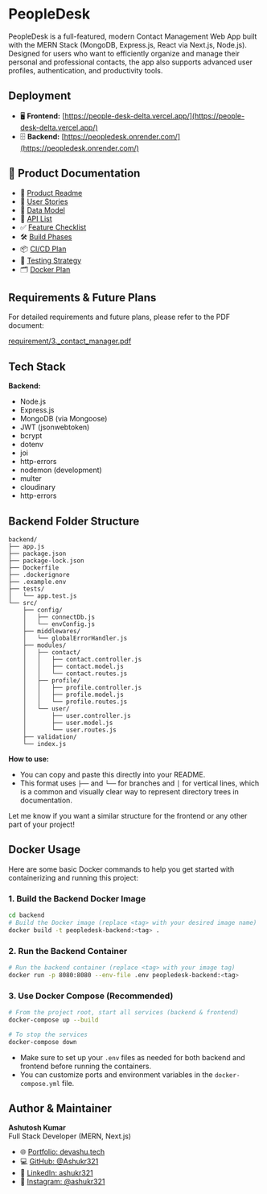 # PeopleDesk

PeopleDesk is a full-featured, modern Contact Management Web App built with the MERN Stack (MongoDB, Express.js, React via Next.js, Node.js). Designed for users who want to efficiently organize and manage their personal and professional contacts, the app also supports advanced user profiles, authentication, and productivity tools.

## Deployment

- 🖥️ **Frontend:** [https://people-desk-delta.vercel.app/](https://people-desk-delta.vercel.app/)
- 🗄️ **Backend:** [https://peopledesk.onrender.com/](https://peopledesk.onrender.com/)


## 📁 Product Documentation

- 📄 [Product Readme](./product_requirements/readme_for_product.md)
- 📝 [User Stories](./product_requirements/user_stories.md)
- 🧱 [Data Model](./product_requirements/data_model.md)
- 🔗 [API List](./product_requirements/api_list.md)
- ✅ [Feature Checklist](./product_requirements/feature_checklist.md)
- 🛠️ [Build Phases](./product_requirements/build_phases.md)
- 📦 [CI/CD Plan](./product_requirements/ci_cd_plan.md)
- 🧪 [Testing Strategy](./product_requirements/testing_strategy.md) <!-- TODO: Add this file if not present -->
- 🗂️ [Docker Plan](./product_requirements/docker_plan.md)



## Requirements & Future Plans
For detailed requirements and future plans, please refer to the PDF document:

[requirement/3._contact_manager.pdf](requirement/3._contact_manager.pdf)

## Tech Stack


**Backend:**
- Node.js
- Express.js
- MongoDB (via Mongoose)
- JWT (jsonwebtoken)
- bcrypt
- dotenv
- joi
- http-errors
- nodemon (development)
- multer
- cloudinary
- http-errors




## Backend Folder Structure

```
backend/
├── app.js
├── package.json
├── package-lock.json
├── Dockerfile
├── .dockerignore
├── .example.env
├── tests/
│   └── app.test.js
└── src/
    ├── config/
    │   ├── connectDb.js
    │   └── envConfig.js
    ├── middlewares/
    │   └── globalErrorHandler.js
    ├── modules/
    │   ├── contact/
    │   │   ├── contact.controller.js
    │   │   ├── contact.model.js
    │   │   └── contact.routes.js
    │   ├── profile/
    │   │   ├── profile.controller.js
    │   │   ├── profile.model.js
    │   │   └── profile.routes.js
    │   └── user/
    │       ├── user.controller.js
    │       ├── user.model.js
    │       └── user.routes.js
    ├── validation/
    └── index.js
```

**How to use:**  
- You can copy and paste this directly into your README.  
- This format uses `├──` and `└──` for branches and `│` for vertical lines, which is a common and visually clear way to represent directory trees in documentation.

Let me know if you want a similar structure for the frontend or any other part of your project!

## Docker Usage

Here are some basic Docker commands to help you get started with containerizing and running this project:

### 1. Build the Backend Docker Image
```bash
cd backend
# Build the Docker image (replace <tag> with your desired image name)
docker build -t peopledesk-backend:<tag> .
```

### 2. Run the Backend Container
```bash
# Run the backend container (replace <tag> with your image tag)
docker run -p 8080:8080 --env-file .env peopledesk-backend:<tag>
```

### 3. Use Docker Compose (Recommended)
```bash
# From the project root, start all services (backend & frontend)
docker-compose up --build

# To stop the services
docker-compose down
```

- Make sure to set up your `.env` files as needed for both backend and frontend before running the containers.
- You can customize ports and environment variables in the `docker-compose.yml` file.

## Author & Maintainer

**Ashutosh Kumar**  
Full Stack Developer (MERN, Next.js)  

- 🌐 [Portfolio: devashu.tech](https://devashu.tech)
- 💻 [GitHub: @Ashukr321](https://github.com/Ashukr321)
- 🔗 [LinkedIn: ashukr321](https://www.linkedin.com/in/ashukr321/)
- 📸 [Instagram: @ashukr321](https://instagram.com/ashukr321)
